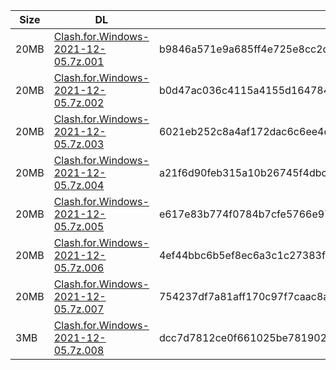 |    Size   |     DL  | sha512sum |
|  ---  |  ---  |  ---  |
| 20MB | [Clash.for.Windows-2021-12-05.7z.001](https://cdn.jsdelivr.net/gh/appleians/cfw_m1@main/Clash.for.Windows-2021-12-05.7z.001) | b9846a571e9a685ff4e725e8cc2d0ebfc2b7be423e1da2b334d5306ad2e3e62802038bb20aa83681ab0b396f18436b2067971e0fecb27038ef5524e6db34fa1e |
| 20MB | [Clash.for.Windows-2021-12-05.7z.002](https://cdn.jsdelivr.net/gh/appleians/cfw_m1@main/Clash.for.Windows-2021-12-05.7z.002) | b0d47ac036c4115a4155d1647842bb9675e769cd395140c90207d61ecd6e3ad706767cfde34b31ef41998de25f58ed04fdce25c7bd0dea7334118c00e790c79f |
| 20MB | [Clash.for.Windows-2021-12-05.7z.003](https://cdn.jsdelivr.net/gh/appleians/cfw_m1@main/Clash.for.Windows-2021-12-05.7z.003) | 6021eb252c8a4af172dac6c6ee4ca2a7eac57a1b6d81eeee4b46b2daaa9d54f77b16898367a83a70e3c5ebb43f50b5aec9953fa8b3200dde01ab8e56231691f2 |
| 20MB | [Clash.for.Windows-2021-12-05.7z.004](https://cdn.jsdelivr.net/gh/appleians/cfw_m1@main/Clash.for.Windows-2021-12-05.7z.004) | a21f6d90feb315a10b26745f4dbce7af31e62856748cf8ae6e5243884fe84619ab971d514af269b9bec75063542f12fa74a24172684ffc1042a5729ff6d059e7 |
| 20MB | [Clash.for.Windows-2021-12-05.7z.005](https://cdn.jsdelivr.net/gh/appleians/cfw_m1@main/Clash.for.Windows-2021-12-05.7z.005) | e617e83b774f0784b7cfe5766e97ead64502fe2f880b8acebd87bb7ab9c0229cff45270ed3fd3185b9322c3df20b7d696f4699b184038dfaf402f10fbf2df52a |
| 20MB | [Clash.for.Windows-2021-12-05.7z.006](https://cdn.jsdelivr.net/gh/appleians/cfw_m1@main/Clash.for.Windows-2021-12-05.7z.006) | 4ef44bbc6b5ef8ec6a3c1c27383fdc60435bf932a0bf080a85717c5b1b7bb1de9395167e19ed08fed1bf4dac3f35a7fddb1b4e966cbb953f051dd8fabd4ecacc |
| 20MB | [Clash.for.Windows-2021-12-05.7z.007](https://cdn.jsdelivr.net/gh/appleians/cfw_m1@main/Clash.for.Windows-2021-12-05.7z.007) | 754237df7a81aff170c97f7caac8ad1c191bb754ee5036e9fe0bb26f249f619353a6d70ee3c80adc68000690f6dfabeb38d119adc4065961d8782aa26d519215 |
| 3MB | [Clash.for.Windows-2021-12-05.7z.008](https://cdn.jsdelivr.net/gh/appleians/cfw_m1@main/Clash.for.Windows-2021-12-05.7z.008) | dcc7d7812ce0f661025be7819021c21f6bea39fd401690d0fca4a8ee5d4dd8d7e28cf48adaf86b123147a181afb9693903c3d55b134766fbfb88fa089632bc87 |
